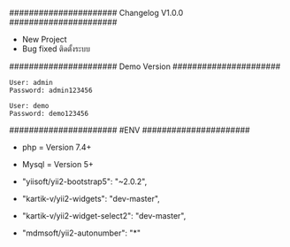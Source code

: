 ######################
Changelog V1.0.0
######################
- New Project
- Bug fixed ติดตั้งระบบ

######################
Demo Version 
######################
```
User: admin
Password: admin123456
```

```
User: demo
Password: demo123456
```

######################
#ENV
######################
- php = Version 7.4+
- Mysql = Version 5+

- "yiisoft/yii2-bootstrap5": "~2.0.2",
- "kartik-v/yii2-widgets": "dev-master",
- "kartik-v/yii2-widget-select2": "dev-master",
- "mdmsoft/yii2-autonumber": "*"

